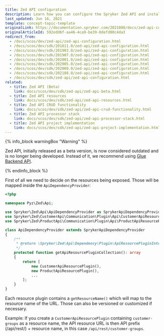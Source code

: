 ```yaml
---
title: Zed API configuration
description: Learn how you can configure the Spryker Zed API and install it within your Spryker based projects.
last_updated: Jun 16, 2021
template: concept-topic-template
originalLink: https://documentation.spryker.com/2021080/docs/zed-api-config
originalArticleId: 592edd6f-aa46-4ca9-be39-8defd80c4da3
redirect_from:
  - /docs/scos/dev/zed-api/zed-api-configuration.html
  - /docs/scos/dev/sdk/201811.0/zed-api/zed-api-configuration.html
  - /docs/scos/dev/sdk/201903.0/zed-api/zed-api-configuration.html
  - /docs/scos/dev/sdk/201907.0/zed-api/zed-api-configuration.html
  - /docs/scos/dev/sdk/202001.0/zed-api/zed-api-configuration.html
  - /docs/scos/dev/sdk/202005.0/zed-api/zed-api-configuration.html
  - /docs/scos/dev/sdk/202009.0/zed-api/zed-api-configuration.html
  - /docs/scos/dev/sdk/202108.0/zed-api/zed-api-configuration.html
  - /docs/scos/dev/sdk/zed-api/zed-api-configuration.html
related:
  - title: Zed API (Beta)
    link: docs/scos/dev/sdk/zed-api/zed-api-beta.html
  - title: Zed API resources
    link: docs/scos/dev/sdk/zed-api/zed-api-resources.html
  - title: Zed API CRUD functionality
    link: docs/scos/dev/sdk/zed-api/zed-api-crud-functionality.html
  - title: Zed API processor stack
    link: docs/scos/dev/sdk/zed-api/zed-api-processor-stack.html
  - title: Zed API project implementation
    link: docs/scos/dev/sdk/zed-api/zed-api-project-implementation.html
---
```

{% info_block warningBox "Warning" %}

Zed API, initially released as a beta version, is now considered outdated and is no longer being developed. Instead of it, we recommend using [Glue Backend API](/docs/dg/dev/glue-api/{{site.version}}/decoupled-glue-api.html#new-type-of-application-glue-backend-api-application).

{% endinfo_block %}

First of all we need to decide on the resources being exposed. Those will be mapped inside the `ApiDependencyProvider`:

```php
<?php

namespace Pyz\Zed\Api;

use Spryker\Zed\Api\ApiDependencyProvider as SprykerApiDependencyProvider;
use Spryker\Zed\CustomerApi\Communication\Plugin\Api\CustomerApiResourcePlugin;
use Spryker\Zed\ProductApi\Communication\Plugin\Api\ProductApiResourcePlugin;

class ApiDependencyProvider extends SprykerApiDependencyProvider
{
    /**
     * @return \Spryker\Zed\Api\Dependency\Plugin\ApiResourcePluginInterface[]
     */
    protected function getApiResourcePluginCollection(): array
    {
        return [
            new CustomerApiResourcePlugin(),
            new ProductApiResourcePlugin(),
            ...
        ];
    }
}
```

Each resource plugin contains a `getResourceName()` which will map to the resource name of the URL. Those can also be versioned or customized if necessary.

Example: If you create a `CustomerApiResourcePlugin` containing `customer-groups` as a resource name, the API resource URL is then API prefix (/api/rest/) + resource name, in this case `/api/rest/customer-groups`.
